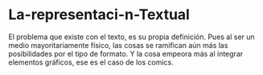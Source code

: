 # La-representaci-n-Textual
El problema que existe con el texto, es su propia definición. Pues al ser un medio mayoritariamente físico, las cosas se ramifican aún más las posibilidades por el tipo de formato. Y la cosa empeora más al integrar elementos gráficos, ese es el caso de los comics.   
